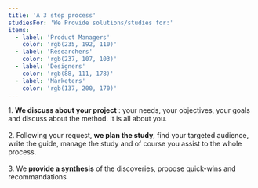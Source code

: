 ```yaml
--- 
title: 'A 3 step process'
studiesFor: 'We Provide solutions/studies for:'
items: 
  - label: 'Product Managers' 
    color: 'rgb(235, 192, 110)'
  - label: 'Researchers' 
    color: 'rgb(237, 107, 103)'
  - label: 'Designers' 
    color: 'rgb(88, 111, 178)'
  - label: 'Marketers' 
    color: 'rgb(137, 200, 170)'
---
```


1\. **We discuss about your project** : your needs, your objectives, your goals and discuss about the method.
It is all about you. 
​<br/>
​<br/>
2\. Following your request, **we plan the study**, find your targeted audience, write the guide, manage the study and of course you assist to the whole process. 
​<br/>
​<br/>
3\. We **provide a synthesis** of the discoveries, propose quick-wins and recommandations
​<br/>
​<br/>
